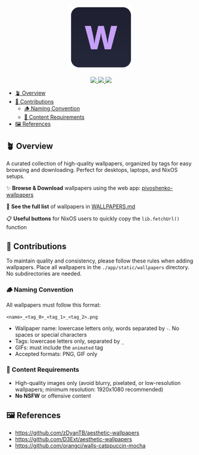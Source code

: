 <h3 align="center">
  <img src="assets/logo.svg" width="170px" alt="Logo"/><br/>
</h3>

<p align="center">
  <a href="https://github.com/pivoshenko/wallpapers/stargazers">
    <img src="https://img.shields.io/github/stars/pivoshenko/wallpapers?style=for-the-badge&logo=starship&color=c6a0f6&logoColor=cad3f5&labelColor=302d41">
  </a>
  <a href="https://github.com/pivoshenko/wallpapers/contributors">
    <img src="https://img.shields.io/github/contributors/pivoshenko/wallpapers?style=for-the-badge&logo=github&color=ed8796&logoColor=cad3f5&labelColor=302d41">
  </a>
  <a href="https://github.com/pivoshenko/wallpapers">
      <img src="https://img.shields.io/github/repo-size/pivoshenko/wallpapers?style=for-the-badge&logo=hackthebox&color=a6da95&logoColor=cad3f5&labelColor=302d41">
  </a>
</p>

- [🪴 Overview](#-overview)
- [👐 Contributions](#-contributions)
  - [🪵 Naming Convention](#-naming-convention)
  - [🌙 Content Requirements](#-content-requirements)
- [🖼️ References](#️-references)

## 🪴 Overview

A curated collection of high-quality wallpapers, organized by tags for easy browsing and downloading. Perfect for desktops, laptops, and NixOS setups.

✨ **Browse & Download** wallpapers using the web app: [pivoshenko-wallpapers](https://pivoshenko-wallpapers.netlify.app)

📄 **See the full list** of wallpapers in [WALLPAPERS.md](./WALLPAPERS.md)

📋 **Useful buttons** for NixOS users to quickly copy the `lib.fetchUrl()` function

## 👐 Contributions

To maintain quality and consistency, please follow these rules when adding wallpapers. Place all wallpapers in the `./app/static/wallpapers` directory. No subdirectories are needed.

### 🪵 Naming Convention

All wallpapers must follow this format:

`<name>_<tag_0>_<tag_1>_<tag_2>.png`

- Wallpaper name: lowercase letters only, words separated by `-`. No spaces or special characters
- Tags: lowercase letters only, separated by `_`
- GIFs: must include the `animated` tag
- Accepted formats: PNG, GIF only

### 🌙 Content Requirements

- High-quality images only (avoid blurry, pixelated, or low-resolution wallpapers; minimum resolution: 1920x1080 recommended)
- **No NSFW** or offensive content

## 🖼️ References

- <https://github.com/zDyanTB/aesthetic-wallpapers>
- <https://github.com/D3Ext/aesthetic-wallpapers>
- <https://github.com/orangci/walls-catppuccin-mocha>
